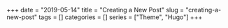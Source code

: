 +++ 
date = "2019-05-14"
title = "Creating a New Post"
slug = "creating-a-new-post" 
tags = []
categories = []
series = ["Theme", "Hugo"]
+++

